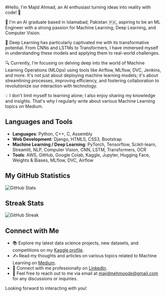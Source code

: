 #Hello, I'm Majid Ahmad, an AI enthusiast turning ideas into reality with code! 🚀

🔭 I'm an AI graduate based in Islamabad, Pakistan 🇵🇰, aspiring to be an ML Engineer with a strong passion for Machine Learning, Deep Learning, and Computer Vision.

🌱 Deep Learning has particularly captivated me with its transformative potential. From CNNs and LSTMs to Transformers, I have immersed myself in understanding these models and applying them to real-world challenges.

🔍 Currently, I'm focusing on delving deep into the world of Machine Learning Operations (MLOps) using tools like Airflow, MLflow, DVC, Jenkins, and more. It's not just about deploying machine learning models; it's about streamlining processes, improving efficiency, and fostering collaboration to revolutionize our interaction with technology.

💡 I don't limit myself to learning alone; I also enjoy sharing my knowledge and insights. That's why I regularly write about various Machine Learning topics on Medium.

## Languages and Tools

- **Languages**: Python, C++, C, Assembly
- **Web Development**: Django, HTML5, CSS3, Bootstrap
- **Machine Learning / Deep Learning**: PyTorch, Tensorflow, Scikit-learn, Streamlit, NLP, Computer Vision, CNN, LSTM, Transformers, OCR
- **Tools**: AWS, GitHub, Google Colab, Kaggle, Jupyter, Hugging Face, Weights & Biases, MLflow, DVC, Airflow

## My GitHub Statistics
![GitHub Stats](https://img.shields.io/badge/GitHub-Contributions-brightgreen)

## Streak Stats
![GitHub Streak](https://img.shields.io/badge/GitHub-Streak-orange)

## Connect with Me
- 📚 Explore my latest data science projects, new datasets, and competitions on my [Kaggle profile](https://www.kaggle.com/i191796majid).
- ✍️ Read my thoughts and articles on various topics related to Machine Learning on [Medium](https://medium.com/@majidahmadkhan).
- 👔 Connect with me professionally on [LinkedIn](http://linkedin.com/in/majidahmadkhan).
- 📧 Feel free to reach out to me via email at majidmehmoode@gmail.com for any discussions or inquiries.

Looking forward to interacting with you!
